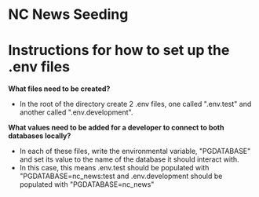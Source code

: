# NC News Seeding

# Instructions for how to set up the .env files

**What files need to be created?**

- In the root of the directory create 2 .env files, one called ".env.test" and another called ".env.development".

**What values need to be added for a developer to connect to both databases locally?**

- In each of these files, write the environmental variable, "PGDATABASE" and set its value to the name of the database it should interact with.
- In this case, this means .env.test should be populated with "PGDATABASE=nc_news:test and .env.development should be populated with "PGDATABASE=nc_news"

